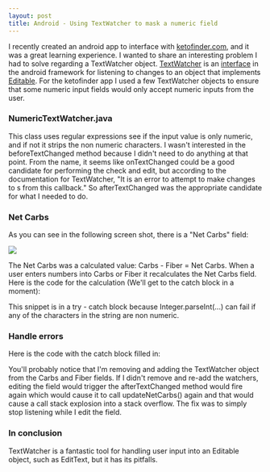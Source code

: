 ```yaml
---
layout: post
title: Android - Using TextWatcher to mask a numeric field
---
```


I recently created an android app to interface with [ketofinder.com](http://ketofinder.com), and it was a great learning experience. I wanted to share an interesting problem I had to solve regarding a TextWatcher object. 
[TextWatcher](http://developer.android.com/reference/android/text/TextWatcher.html) is an [interface](http://en.wikipedia.org/wiki/Interface_(Java)) in the android framework for listening to changes to an object that implements [Editable](http://developer.android.com/reference/android/text/Editable.html). 
For the ketofinder app I used a few TextWatcher objects to ensure that some numeric input fields would only accept numeric inputs from the user.

### NumericTextWatcher.java

<script src="https://gist.github.com/z3roshot/d43ce759a27904e4ca29.js"></script>

This class uses regular expressions see if the input value is only numeric, and if not it strips the non numeric characters. I wasn't interested in the beforeTextChanged method because I didn't need to do anything at that point. From the name, it seems like onTextChanged could be a good candidate for performing the check and edit, but according to the documentation for TextWatcher, "It is an error to attempt to make changes to s from this callback." So afterTextChanged was the appropriate candidate for what I needed to do.

### Net Carbs

As you can see in the following screen shot, there is a "Net Carbs" field:

<img style="-webkit-user-select: none" src="https://lh6.ggpht.com/JKF1OBPZwxH9b0EthSTgOIcJkb6Kfo3EPhKp6Fp67BOVeETl7bagyDfC1I09KHAxsGQ7=h900-rw">

The Net Carbs was a calculated value: Carbs - Fiber = Net Carbs. When a user enters numbers into Carbs or Fiber it recalculates the Net Carbs field. Here is the code for the calculation (We'll get to the catch block in a moment):

<script src="https://gist.github.com/z3roshot/35b364e8bfa33afb361a.js"></script>

This snippet is in a try - catch block because Integer.parseInt(...) can fail if any of the characters in the string are non numeric.

### Handle errors

Here is the code with the catch block filled in:

<script src="https://gist.github.com/z3roshot/05c9086102404f7f0f0d.js"></script>

You'll probably notice that I'm removing and adding the TextWatcher object from the Carbs and Fiber fields. If I didn't remove and re-add the watchers, editing the field would trigger the afterTextChanged method would fire again which would cause it to call updateNetCarbs() again and that would cause a call stack explosion into a stack overflow. The fix was to simply stop listening while I edit the field.

### In conclusion

TextWatcher is a fantastic tool for handling user input into an Editable object, such as EditText, but it has its pitfalls.